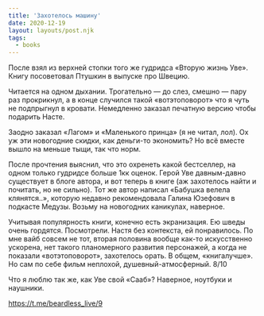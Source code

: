 ```yaml
---
title: 'Захотелось машину'
date: 2020-12-19
layout: layouts/post.njk
tags: 
  - books
---
```


После взял из верхней стопки того же гудридса «Вторую жизнь Уве». Книгу посоветовал Птушкин в выпуске про Швецию. 

Читается на одном дыхании. Трогательно — до слез, смешно — пару раз прокрикнул, а в конце случился такой «вотэтоповорот» что я чуть не подпрыгнул в кровати. Немедленно заказал печатную версию чтобы подарить Насте. 

Заодно заказал «Лагом» и «Маленького принца» (я не читал, лол). Ох уж эти новогодние скидки, как деньги-то экономить? Но всё вместе вышло на меньше тыщи, так что норм.

После прочтения выяснил, что это охренеть какой бестселлер, на одном только гудридсе больше 1кк оценок. Герой Уве давным-давно существует в блоге автора, и вот теперь в книге (аж захотелось найти и почитать, но не сильно). Тот же автор написал «Бабушка велела клянятся..», которую недавно рекомендовала Галина Юзефович в подкасте Медузы. Возьму на новогодних каникулах, наверное.

Учитывая популярность книги, конечно есть экранизация. Ею шведы очень гордятся. Посмотрели. Настя без контекста, ей понравилось. По мне вайб совсем не тот, вторая половина вообще как-то искусственно ускорена, нет такого планомерного развития персонажей, а когда не показали «вотэтоповорот», захотелось орать. В общем, «книгалучше». Но сам по себе фильм неплохой, душевный-атмосферный. 8/10

Что я люблю так же, как Уве свой «Сааб»? Наверное, ноутбуки и наушники.

https://t.me/beardless_live/9